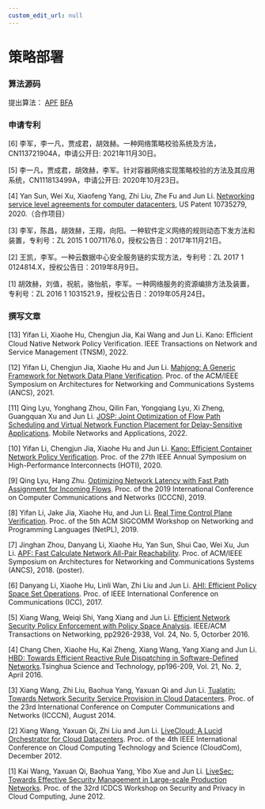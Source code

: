 ```yaml
---
custom_edit_url: null
---
```


# 策略部署

### 算法源码

提出算法： [APF](../../static/share/APF.rar) [BFA](https://github.com/Tsinghua-NSLab/BFA)

### 申请专利

[6] 李军，李一凡，贾成君，胡效赫。一种网络策略校验系统及方法，CN113721904A，申请公开日: 2021年11月30日。

[5] 李一凡，贾成君，胡效赫，李军。针对容器网络实现策略校验的方法及其应用系统，CN111813499A，申请公开日: 2020年10月23日。

[4] Yan Sun, Wei Xu, Xiaofeng Yang, Zhi Liu, Zhe Fu and Jun Li. [Networking service level agreements for computer datacenters](https://uspto.report/patent/grant/10735279), US Patent 10735279, 2020.（合作项目）

[3] 李军，陈昌，胡效赫，王翔，向阳。一种软件定义网络的规则动态下发方法和装置，专利号：ZL 2015 1 0071176.0，授权公告日：2017年11月21日。

[2] 王凯，李军。一种云数据中心安全服务链的实现方法，专利号：ZL 2017 1 0124814.X，授权公告日：2019年8月9日。

[1] 胡效赫，刘值，祝航，骆怡航，李军。一种网络服务的资源编排方法及装置，专利号：ZL 2016 1 1031521.9，授权公告日：2019年05月24日。

### 撰写文章

[13] Yifan Li, Xiaohe Hu, Chengjun Jia, Kai Wang and Jun Li. Kano: Eﬀicient Cloud Native Network Policy Verification. IEEE Transactions on Network and Service Management (TNSM), 2022.

[12] Yifan Li, Chengjun Jia, Xiaohe Hu and Jun Li. [Mahjong: A Generic Framework for Network Data Plane Verification](../../static/share/ancs2021_Mahjong.pdf). Proc. of the ACM/IEEE Symposium on Architectures for Networking and Communications Systems (ANCS), 2021.

[11] Qing Lyu, Yonghang Zhou, Qilin Fan, Yongqiang Lyu, Xi Zheng, Guangquan Xu and Jun Li. [JOSP: Joint Optimization of Flow Path Scheduling and Virtual Network Function Placement for Delay-Sensitive Applications](../../static/share/Qing_JOSP.pdf). Mobile Networks and Applications, 2022.

[10] Yifan Li, Chengjun Jia, Xiaohe Hu and Jun Li. [Kano: Efficient Container Network Policy Verification](../../static/share/Kano_HOTI20_Yifan.pdf). Proc. of the 27th IEEE Annual Symposium on High-Performance Interconnects (HOTI), 2020.

[9] Qing Lyu, Hang Zhu. [Optimizing Network Latency with Fast Path Assignment for Incoming Flows](../../static/share/FPA-camera_ready.pdf). Proc. of the 2019 International Conference on Computer Communications and Networks (ICCCN), 2019.

[8] Yifan Li, Jake Jia, Xiaohe Hu, and Jun Li. [Real Time Control Plane Verification](../../static/share/YifanLi-BFA-NetPL2019.pdf). Proc. of the 5th ACM SIGCOMM Workshop on Networking and Programming Languages (NetPL), 2019.

[7] Jinghan Zhou, Danyang Li, Xiaohe Hu, Yan Sun, Shui Cao, Wei Xu, Jun Li. [APF: Fast Calculate Network All-Pair Reachability](../../static/share/APF-JinghanZhou.pdf). Proc. of ACM/IEEE Symposium on Architectures for Networking and Communications Systems (ANCS), 2018. (poster).

[6] Danyang Li, Xiaohe Hu, Linli Wan, Zhi Liu and Jun Li. [AHI: Efficient Policy Space Set Operations](../../static/share/DanyangLi_ICC2017.pdf). Proc. of IEEE International Conference on Communications (ICC), 2017.

[5] Xiang Wang, Weiqi Shi, Yang Xiang and Jun Li. [Efficient Network Security Policy Enforcement with Policy Space Analysis](../../static/share/WangXiang-TON2015.pdf). IEEE/ACM Transactions on Networking, pp2926-2938, Vol. 24, No. 5, Octorber 2016.

[4] Chang Chen, Xiaohe Hu, Kai Zheng, Xiang Wang, Yang Xiang and Jun Li. [HBD: Towards Efficient Reactive Rule Dispatching in Software-Defined Networks](../../static/share/ChenChang-HBD-TST2016.pdf).Tsinghua Science and Technology, pp196-209, Vol. 21, No. 2, April 2016.

[3] Xiang Wang, Zhi Liu, Baohua Yang, Yaxuan Qi and Jun Li. [Tualatin: Towards Network Security Service Provision in Cloud Datacenters](../../static/share/WangXiang-ICCCN-2014-Tualatin.pdf). Proc. of the 23rd International Conference on Computer Communications and Networks (ICCCN), August 2014.

[2] Xiang Wang, Yaxuan Qi, Zhi Liu and Jun Li. [LiveCloud: A Lucid Orchestrator for Cloud Datacenters](../../static/share/WangXiang-cloudcom2012.pdf). Proc. of the 4th IEEE International Conference on Cloud Computing Technology and Science (CloudCom), December 2012.

[1] Kai Wang, Yaxuan Qi, Baohua Yang, Yibo Xue and Jun Li. [LiveSec: Towards Effective Security Management in Large-scale Production Networks](../../static/share/WangKai_ICDCS2012.pdf). Proc. of the 32rd ICDCS Workshop on Security and Privacy in Cloud Computing, June 2012.
